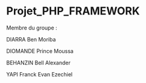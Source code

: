 # Projet_PHP_FRAMEWORK
Membre du groupe :

DIARRA Ben Moriba

DIOMANDE Prince Moussa 

BEHANZIN Bell Alexander 

YAPI Franck Evan Ezechiel
